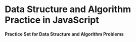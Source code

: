 # Data Structure and Algorithm Practice in JavaScript

__Practice Set for Data Structure and Algorithm Problems__
